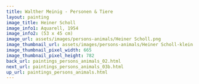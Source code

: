 ```yaml
---
title: Walther Meinig - Personen & Tiere
layout: painting
image_title: Heiner Scholl
image_info1: Aquarell, 1954
image_info2: (53 x 45 cm)
image_url: assets/images/persons-animals/Heiner Scholl.png
image_thumbnail_url: assets/images/persons-animals/Heiner Scholl-klein.png
image_thumbnail_pixel_width: 665
image_thumbnail_pixel_height: 782
back_url: paintings_persons_animals_02.html
next_url: paintings_persons_animals_03b.html
up_url: paintings_persons_animals.html
---
```

